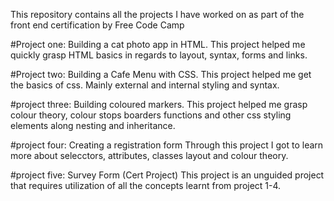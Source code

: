 This repository contains all the projects I have worked on as part of the front end certification by Free Code Camp

#Project one: Building a cat photo app in HTML.
This project helped me quickly grasp HTML basics in regards to layout, syntax, forms and links.

#Project two: Building a Cafe Menu with CSS.
This project helped me get the basics of css. Mainly external and internal styling and syntax.

#project three: Building coloured markers.
This project helped me grasp colour theory, colour stops boarders functions and other css styling elements along nesting and inheritance. 

#project four: Creating a registration form
Through this project I got to learn more about selecctors, attributes, classes layout and colour theory.

#project five: Survey Form (Cert Project) 
This project is an unguided project that requires utilization of all the concepts learnt from project 1-4.
